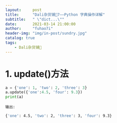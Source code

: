 ```yaml
---
layout:     post
title:      "Dali杂货铺🐰7——Python 字典操作详解"
subtitle:   " \"dict...\""
date:       2021-03-14 21:00:00
author:     "fuhao7i"
header-img: "img/in-post/sundry.jpg"
catalog: true
tags:
    - Dali杂货铺🐰
---
```


# 1. update()方法

```python 
a = {'one': 1, 'two': 2, 'three': 3}
a.update({'one':4.5, 'four': 9.3})
print(a)
```
`输出:`
```Bash
{'one': 4.5, 'two': 2, 'three': 3, 'four': 9.3}
```
